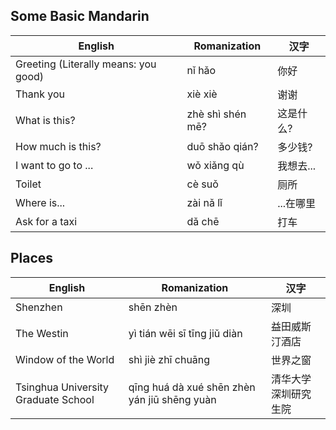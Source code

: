 ## Some Basic Mandarin

|English |Romanization  |汉字  |
|---      |---            |---        |
|Greeting (Literally means: you good)   |nǐ hǎo  |你好   |
|Thank you   |xiè xiè  |谢谢   |
|What is this?   |zhè shì  shén mē?  |这是什么?   |
|How much is this?   |duō shǎo qián?  |多少钱?   |
|I want to go to ...   |wǒ xiǎng qù  |我想去...   |
|Toilet  |cè suǒ  |厕所   |
|Where is...  |zài nǎ lǐ  |...在哪里   |
|Ask for a taxi  |dǎ chē  |打车   |

## Places

|English |Romanization  |汉字  |
|---      |---            |---        |
|Shenzhen   |shēn zhèn  |深圳   |
|The Westin   |yì tián wēi sī tīng jiǔ diàn  |益田威斯汀酒店   |
|Window of the World   |shì jiè zhī chuāng  |世界之窗   |
|Tsinghua University Graduate School   |qīng huá  dà xué shēn zhèn  yán jiū shēng yuàn  |清华大学深圳研究生院   |

  
  
  







